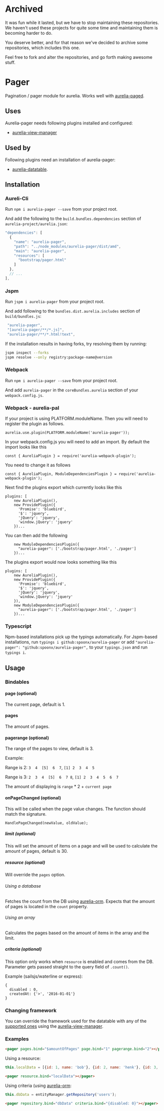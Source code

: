 # Archived

It was fun while it lasted, but we have to stop maintaining these repositories. We haven't used these projects for quite some time and maintaining them is becoming harder to do.

You deserve better, and for that reason we've decided to archive some repositories, which includes this one.

Feel free to fork and alter the repositories, and go forth making awesome stuff.

# Pager

Pagination / pager module for aurelia. Works well with [aurelia-paged](http://aurelia-orm.spoonx.org/components.html).

## Uses

Aurelia-pager needs following plugins installed and configured:

* [aurelia-view-manager](https://www.npmjs.com/package/aurelia-view-manager)

## Used by

Following plugins need an installation of aurelia-pager:

* [aurelia-datatable](https://www.npmjs.com/package/aurelia-datatable).

## Installation

### Aureli-Cli

Run `npm i aurelia-pager --save` from your project root.

And add the following to the `build.bundles.dependencies` section of `aurelia-project/aurelia.json`:

```js
"dependencies": [
  {
    "name": "aurelia-pager",
    "path": "../node_modules/aurelia-pager/dist/amd",
    "main": "aurelia-pager",
    "resources": [
      "bootstrap/pager.html"
    ]
  },
  // ...
],
```

### Jspm

Run `jspm i aurelia-pager` from your project root.

And add following to the `bundles.dist.aurelia.includes` section of `build/bundles.js`:

```js
 "aurelia-pager",
 "[aurelia-pager/**/*.js]",
 "aurelia-pager/**/*.html!text",
```

If the installation results in having forks, try resolving them by running:

```sh
jspm inspect --forks
jspm resolve --only registry:package-name@version
```

### Webpack

Run `npm i aurelia-pager --save` from your project root.

And add `aurelia-pager` in the `coreBundles.aurelia` section of your `webpack.config.js`.

### Webpack - aurelia-pal

If your project is using PLATFORM.moduleName. Then you will need to register the plugin as follows.

`aurelia.use.plugin(PLATFORM.moduleName('aurelia-pager'));`

In your webpack.config.js you will need to add an import. By default the import looks like this

`const { AureliaPlugin } = require('aurelia-webpack-plugin');`

You need to change it as follows

`const { AureliaPlugin, ModuleDependenciesPlugin } = require('aurelia-webpack-plugin');`

Next find the plugins export which currently looks like this
```
plugins: [
    new AureliaPlugin(),
    new ProvidePlugin({
      'Promise': 'bluebird',
      '$': 'jquery',
      'jQuery': 'jquery',
      'window.jQuery': 'jquery'
    })...
```

You can then add the following
```
    new ModuleDependenciesPlugin({
      "aurelia-pager": ['./bootstrap/pager.html', './pager']
    })...
```
The plugins export would now looks something like this
```
plugins: [
    new AureliaPlugin(),
    new ProvidePlugin({
      'Promise': 'bluebird',
      '$': 'jquery',
      'jQuery': 'jquery',
      'window.jQuery': 'jquery'
    }),
    new ModuleDependenciesPlugin({
      "aurelia-pager": ['./bootstrap/pager.html', './pager']
    })...
```

### Typescript

Npm-based installations pick up the typings automatically. For Jspm-based installations, run `typings i github:spoonx/aurelia-pager` or add `"aurelia-pager": "github:spoonx/aurelia-pager",` to your `typings.json` and run `typings i`.

## Usage

### Bindables

#### page (optional)

The current page, default is 1.

#### pages

The amount of pages.

#### pagerange (optional)

The range of the pages to view, default is 3.

Example:

Range is 2: `3  4  [5]  6  7`, `[1] 2  3  4  5`

Range is 3: `2  3  4  [5]  6  7 8`, `[1] 2  3  4  5  6  7`

The amount of displaying is `range` * 2 + `current page`

#### onPageChanged (optional)

This will be called when the page value changes.
The function should match the signature.

`HandlePageChanged(newValue, oldValue);`

##### limit (optional)

This will set the amount of items on a page and will be used to calculate the amount of pages, default is 30.

##### resource (optional)

Will override the `pages` option.

###### Using a database

Fetches the count from the DB using [aurelia-orm](https://github.com/SpoonX/aurelia-orm).
Expects that the amount of pages is located in the `count` property.

###### Using an array

Calculates the pages based on the amount of items in the array and the limit.

##### criteria (optional)

This option only works when `resource` is enabled and comes from the DB.
Parameter gets passed straight to the query field of `.count()`.

Example (sailsjs/waterline or express):

```javascript:
{
  disabled : 0,
  createdAt: {'>', '2016-01-01'}
}
```

### Changing framework

You can override the framework used for the datatable with any of the [supported ones](https://github.com/SpoonX/aurelia-pager/tree/master/src) using the [aurelia-view-manager](https://github.com/spoonx/aurelia-view-manager).

### Examples

```html
<pager pages.bind="$amountOfPages" page.bind="1" pagerange.bind="2"></pager>
```

Using a resource:

```js
this.localData = [{id: 1, name: 'bob'}, {id: 2, name: 'henk'}, {id: 3, name: 'jan'}];
```

```html
<pager resource.bind="localData"></pager>
```

Using criteria (using [aurelia-orm](https://github.com/SpoonX/aurelia-orm):

```js
this.dbData = entityManager.getRepository('users');
```

```html
<pager repository.bind="dbData" criteria.bind="{disabled: 0}"></pager>
```
